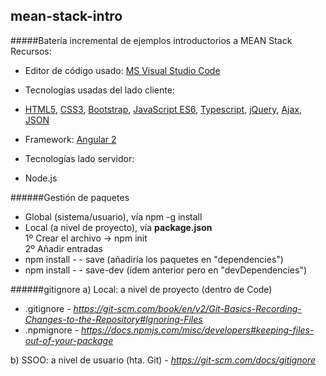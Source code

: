 ## mean-stack-intro
#####Batería incremental de ejemplos introductorios a MEAN Stack
Recursos:
- Editor de código usado: [MS Visual Studio Code](https://code.visualstudio.com/)
- Tecnologías usadas del lado cliente:
 -  [HTML5](http://www.w3schools.com/html/default.asp), [CSS3](http://www.w3schools.com/css/default.asp), [Bootstrap](http://getbootstrap.com/), [JavaScript ES6](http://www.ecma-international.org/ecma-262/6.0/), [Typescript](https://www.typescriptlang.org/), [jQuery](https://jquery.com/), [Ajax](http://api.jquery.com/category/ajax/), [JSON](http://www.json.org/)
 - Framework: [Angular 2](https://angular.io/)  

- Tecnologías lado servidor:
 - Node.js

######Gestión de paquetes

- Global (sistema/usuario), vía npm -g install  
- Local (a nivel de proyecto), vía **package.json**  
1º Crear el archivo -> npm init  
2º Añadir entradas  
 - npm install <pkg> - - save (añadiría los paquetes en "dependencies")  
 - npm install <pkg> - - save-dev (ídem anterior pero en "devDependencies")  




######gitignore
a) Local: a nivel de proyecto (dentro de Code)  
 - .gitignore - *https://git-scm.com/book/en/v2/Git-Basics-Recording-Changes-to-the-Repository#Ignoring-Files*  
 - .npmignore - *https://docs.npmjs.com/misc/developers#keeping-files-out-of-your-package*  

b) SSOO: a nivel de usuario (hta. Git) - *https://git-scm.com/docs/gitignore*  
